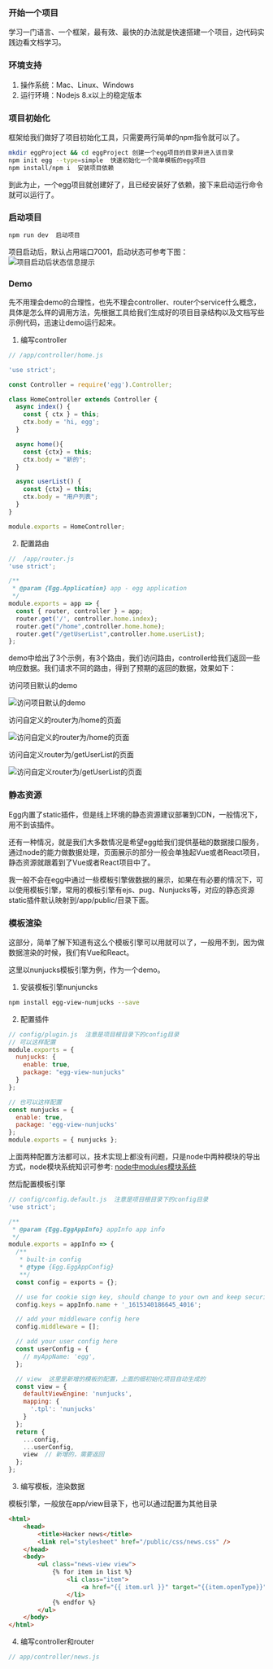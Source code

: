 ### 开始一个项目

学习一门语言、一个框架，最有效、最快的办法就是快速搭建一个项目，边代码实践边看文档学习。

### 环境支持

1. 操作系统：Mac、Linux、Windows
2. 运行环境：Nodejs 8.x以上的稳定版本

### 项目初始化

框架给我们做好了项目初始化工具，只需要两行简单的npm指令就可以了。

```bash
mkdir eggProject && cd eggProject 创建一个egg项目的目录并进入该目录
npm init egg --type=simple  快速初始化一个简单模板的egg项目
npm install/npm i  安装项目依赖
```

到此为止，一个egg项目就创建好了，且已经安装好了依赖，接下来启动运行命令就可以运行了。

### 启动项目

```bash
npm run dev  启动项目
```

项目启动后，默认占用端口7001，启动状态可参考下图：
![项目启动后状态信息提示](../../public/images/egg.png "项目启动后状态信息提示")

### Demo

先不用理会demo的合理性，也先不理会controller、router个service什么概念，具体是怎么样的调用方法，先根据工具给我们生成好的项目目录结构以及文档写些示例代码，迅速让demo运行起来。

1. 编写controller

```javascript
// /app/controller/home.js

'use strict';

const Controller = require('egg').Controller;

class HomeController extends Controller {
  async index() {
    const { ctx } = this;
    ctx.body = 'hi, egg';
  }

  async home(){
    const {ctx} = this;
    ctx.body = "新的";
  }

  async userList() {
    const {ctx} = this;
    ctx.body = "用户列表";
  }
}

module.exports = HomeController;
```

2. 配置路由

```javascript
//  /app/router.js
'use strict';

/**
 * @param {Egg.Application} app - egg application
 */
module.exports = app => {
  const { router, controller } = app;
  router.get('/', controller.home.index);
  router.get("/home",controller.home.home);
  router.get("/getUserList",controller.home.userList);
};
```

demo中给出了3个示例，有3个路由，我们访问路由，controller给我们返回一些响应数据。我们请求不同的路由，得到了预期的返回的数据，效果如下：

访问项目默认的demo

![访问项目默认的demo](../../public/images/i1.png "默认首页")

访问自定义的router为/home的页面

![访问自定义的router为/home的页面](../../public/images/i2.png "访问自定义的router为/home的页面")

访问自定义router为/getUserList的页面

![访问自定义router为/getUserList的页面](../../public/images/i3.png "访问自定义router为/getUserList的页面")

### 静态资源

Egg内置了static插件，但是线上环境的静态资源建议部署到CDN，一般情况下，用不到该插件。

还有一种情况，就是我们大多数情况是希望egg给我们提供基础的数据接口服务，通过node的能力做数据处理，页面展示的部分一般会单独起Vue或者React项目，静态资源就跟着到了Vue或者React项目中了。

我一般不会在egg中通过一些模板引擎做数据的展示，如果在有必要的情况下，可以使用模板引擎，常用的模板引擎有ejs、pug、Nunjucks等，对应的静态资源static插件默认映射到/app/public/目录下面。

### 模板渲染

这部分，简单了解下知道有这么个模板引擎可以用就可以了，一般用不到，因为做数据渲染的时候，我们有Vue和React。

这里以nunjucks模板引擎为例，作为一个demo。

1. 安装模板引擎nunjuncks

```bash
npm install egg-view-numjucks --save
```

2. 配置插件

```javascript
// config/plugin.js  注意是项目根目录下的config目录
// 可以这样配置
module.exports = {
  nunjucks: {
    enable: true,
    package: "egg-view-nunjucks"
  }
};

// 也可以这样配置
const nunjucks = {
  enable: true,
  package: 'egg-view-nunjucks'
};
module.exports = { nunjucks };
```

上面两种配置方法都可以，技术实现上都没有问题，只是node中两种模块的导出方式，node模块系统知识可参考: [node中modules模块系统](../../node/module.md)

然后配置模板引擎

```javascript
// config/config.default.js  注意是项目根目录下的config目录
'use strict';

/**
 * @param {Egg.EggAppInfo} appInfo app info
 */
module.exports = appInfo => {
  /**
   * built-in config
   * @type {Egg.EggAppConfig}
   **/
  const config = exports = {};

  // use for cookie sign key, should change to your own and keep security
  config.keys = appInfo.name + '_1615340186645_4016';

  // add your middleware config here
  config.middleware = [];

  // add your user config here
  const userConfig = {
    // myAppName: 'egg',
  };

  // view  这里是新增的模板的配置，上面的细初始化项目自动生成的
  const view = {
    defaultViewEngine: 'nunjucks',
    mapping: {
      '.tpl': 'nunjucks'
    }
  };
  return {
    ...config,
    ...userConfig,
    view  // 新增的，需要返回
  };
};
```

3. 编写模板，渲染数据

模板引擎，一般放在app/view目录下，也可以通过配置为其他目录

```html
<html>
    <head>
        <title>Hacker news</title>
        <link rel="stylesheet" href="/public/css/news.css" />
    </head>
    <body>
        <ul class="news-view view">
            {% for item in list %}
                <li class="item">
                    <a href="{{ item.url }}" target="{{item.openType}}">{{item.title}}</a>
                </li>
            {% endfor %}
        </ul>
    </body>
</html>
```

4. 编写controller和router

```javascript
// app/controller/news.js

```
